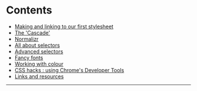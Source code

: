 # Contents

- <a href="#">Making and linking to our first stylesheet</a>
- <a href="#">The 'Cascade'</a>
- <a href="#">Normalizr</a>
- <a href="#">All about selectors</a>
- <a href="#">Advanced selectors</a>
- <a href="#">Fancy fonts</a>
- <a href="#">Working with colour</a>
- <a href="#">CSS hacks : using Chrome's Developer Tools</a>
- <a href="#">Links and resources</a>

---
